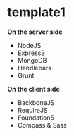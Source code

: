 template1
=========
<strong>On the server side</strong>
<ul>
 <li>NodeJS</li>
 <li>Express3</li>
 <li>MongoDB</li>
 <li>Handlebars</li>
 <li>Grunt</li>
</ul>
<strong>On the client side</strong>
<ul>
 <li>BackboneJS</li>
 <li>RequireJS</li>
 <li>Foundation5</li>
 <li>Compass & Sass</li>
</ul>
